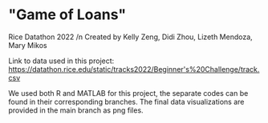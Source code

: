 # "Game of Loans"
Rice Datathon 2022 /n
Created by Kelly Zeng, Didi Zhou, Lizeth Mendoza, Mary Mikos

Link to data used in this project:
https://datathon.rice.edu/static/tracks2022/Beginner's%20Challenge/track.csv

We used both R and MATLAB for this project, the separate codes can be found in their corresponding branches. The final data visualizations are provided in the main branch as png files.
